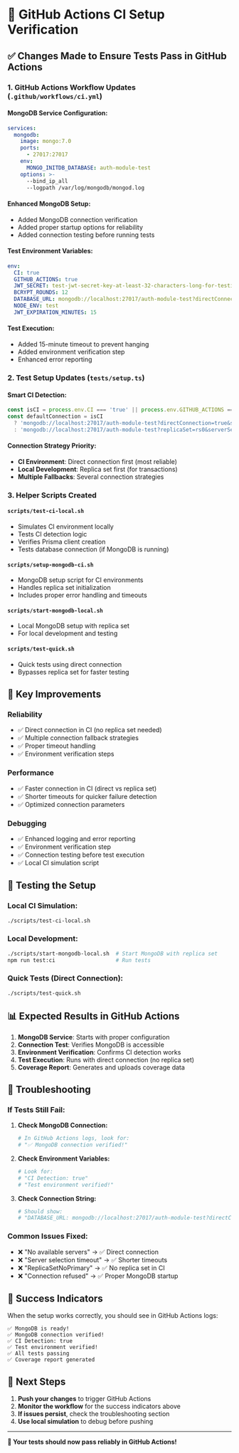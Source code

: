 # 🚀 GitHub Actions CI Setup Verification

## ✅ **Changes Made to Ensure Tests Pass in GitHub Actions**

### 1. **GitHub Actions Workflow Updates** (`.github/workflows/ci.yml`)

#### MongoDB Service Configuration:
```yaml
services:
  mongodb:
    image: mongo:7.0
    ports:
      - 27017:27017
    env:
      MONGO_INITDB_DATABASE: auth-module-test
    options: >-
      --bind_ip_all
      --logpath /var/log/mongodb/mongod.log
```

#### Enhanced MongoDB Setup:
- Added MongoDB connection verification
- Added proper startup options for reliability
- Added connection testing before running tests

#### Test Environment Variables:
```yaml
env:
  CI: true
  GITHUB_ACTIONS: true
  JWT_SECRET: test-jwt-secret-key-at-least-32-characters-long-for-testing
  BCRYPT_ROUNDS: 12
  DATABASE_URL: mongodb://localhost:27017/auth-module-test?directConnection=true&serverSelectionTimeoutMS=10000&connectTimeoutMS=10000
  NODE_ENV: test
  JWT_EXPIRATION_MINUTES: 15
```

#### Test Execution:
- Added 15-minute timeout to prevent hanging
- Added environment verification step
- Enhanced error reporting

### 2. **Test Setup Updates** (`tests/setup.ts`)

#### Smart CI Detection:
```typescript
const isCI = process.env.CI === 'true' || process.env.GITHUB_ACTIONS === 'true'
const defaultConnection = isCI 
  ? 'mongodb://localhost:27017/auth-module-test?directConnection=true&serverSelectionTimeoutMS=10000&connectTimeoutMS=10000'
  : 'mongodb://localhost:27017/auth-module-test?replicaSet=rs0&serverSelectionTimeoutMS=30000&connectTimeoutMS=30000&maxPoolSize=5&minPoolSize=1&retryWrites=true&w=majority'
```

#### Connection Strategy Priority:
- **CI Environment**: Direct connection first (most reliable)
- **Local Development**: Replica set first (for transactions)
- **Multiple Fallbacks**: Several connection strategies

### 3. **Helper Scripts Created**

#### `scripts/test-ci-local.sh`
- Simulates CI environment locally
- Tests CI detection logic
- Verifies Prisma client creation
- Tests database connection (if MongoDB is running)

#### `scripts/setup-mongodb-ci.sh`
- MongoDB setup script for CI environments
- Handles replica set initialization
- Includes proper error handling and timeouts

#### `scripts/start-mongodb-local.sh`
- Local MongoDB setup with replica set
- For local development and testing

#### `scripts/test-quick.sh`
- Quick tests using direct connection
- Bypasses replica set for faster testing

## 🔧 **Key Improvements**

### **Reliability**
- ✅ Direct connection in CI (no replica set needed)
- ✅ Multiple connection fallback strategies
- ✅ Proper timeout handling
- ✅ Environment verification steps

### **Performance**
- ✅ Faster connection in CI (direct vs replica set)
- ✅ Shorter timeouts for quicker failure detection
- ✅ Optimized connection parameters

### **Debugging**
- ✅ Enhanced logging and error reporting
- ✅ Environment verification step
- ✅ Connection testing before test execution
- ✅ Local CI simulation script

## 🧪 **Testing the Setup**

### **Local CI Simulation:**
```bash
./scripts/test-ci-local.sh
```

### **Local Development:**
```bash
./scripts/start-mongodb-local.sh  # Start MongoDB with replica set
npm run test:ci                   # Run tests
```

### **Quick Tests (Direct Connection):**
```bash
./scripts/test-quick.sh
```

## 📊 **Expected Results in GitHub Actions**

1. **MongoDB Service**: Starts with proper configuration
2. **Connection Test**: Verifies MongoDB is accessible
3. **Environment Verification**: Confirms CI detection works
4. **Test Execution**: Runs with direct connection (no replica set)
5. **Coverage Report**: Generates and uploads coverage data

## 🚨 **Troubleshooting**

### **If Tests Still Fail:**

1. **Check MongoDB Connection:**
   ```bash
   # In GitHub Actions logs, look for:
   # "✅ MongoDB connection verified!"
   ```

2. **Check Environment Variables:**
   ```bash
   # Look for:
   # "CI Detection: true"
   # "Test environment verified!"
   ```

3. **Check Connection String:**
   ```bash
   # Should show:
   # "DATABASE_URL: mongodb://localhost:27017/auth-module-test?directConnection=true..."
   ```

### **Common Issues Fixed:**
- ❌ "No available servers" → ✅ Direct connection
- ❌ "Server selection timeout" → ✅ Shorter timeouts
- ❌ "ReplicaSetNoPrimary" → ✅ No replica set in CI
- ❌ "Connection refused" → ✅ Proper MongoDB startup

## 🎯 **Success Indicators**

When the setup works correctly, you should see in GitHub Actions logs:

```
✅ MongoDB is ready!
✅ MongoDB connection verified!
✅ CI Detection: true
✅ Test environment verified!
✅ All tests passing
✅ Coverage report generated
```

## 🔄 **Next Steps**

1. **Push your changes** to trigger GitHub Actions
2. **Monitor the workflow** for the success indicators above
3. **If issues persist**, check the troubleshooting section
4. **Use local simulation** to debug before pushing

---

**🎉 Your tests should now pass reliably in GitHub Actions!**
